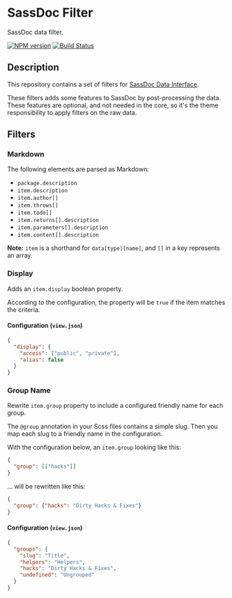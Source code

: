 SassDoc Filter
==============

SassDoc data filter.

[![NPM version](https://badge.fury.io/js/sassdoc-filter.svg)](http://badge.fury.io/js/sassdoc-filter)
[![Build Status](https://travis-ci.org/SassDoc/sassdoc-filter.svg?branch=master)](https://travis-ci.org/SassDoc/sassdoc-filter)

Description
-----------

This repository contains a set of filters for [SassDoc Data
Interface](https://github.com/SassDoc/sassdoc/wiki/SassDoc-Data-Interface).

These filters adds some features to SassDoc by post-processing the data.
These features are optional, and not needed in the core, so it's the
theme responsibility to apply filters on the raw data.

Filters
-------

### Markdown

The following elements are parsed as Markdown:

* `package.description`
* `item.description`
* `item.author[]`
* `item.throws[]`
* `item.todo[]`
* `item.returns[].description`
* `item.parameters[].description`
* `item.content[].description`

**Note:** `item` is a shorthand for `data[type][name]`, and `[]` in a
key represents an array.

### Display

Adds an `item.display` boolean property.

According to the configuration, the property will be `true` if the item
matches the criteria.

#### Configuration (`view.json`)

```json
{
  "display": {
    "access": ["public", "private"],
    "alias": false
  }
}
```

### Group Name

Rewrite `item.group` property to include a configured friendly name for
each group.

The `@group` annotation in your Scss files contains a simple slug. Then
you map each slug to a friendly name in the configuration.

With the configuration below, an `item.group` looking like this:

```json
{
  "group": [["hacks"]]
}
```

... will be rewritten like this:

```json
{
  "group": {"hacks": "Dirty Hacks & Fixes"}
}
```

#### Configuration (`view.json`)

```json
{
  "groups": {
    "slug": "Title",
    "helpers": "Helpers",
    "hacks": "Dirty Hacks & Fixes",
    "undefined": "Ungrouped"
  }
}
```
